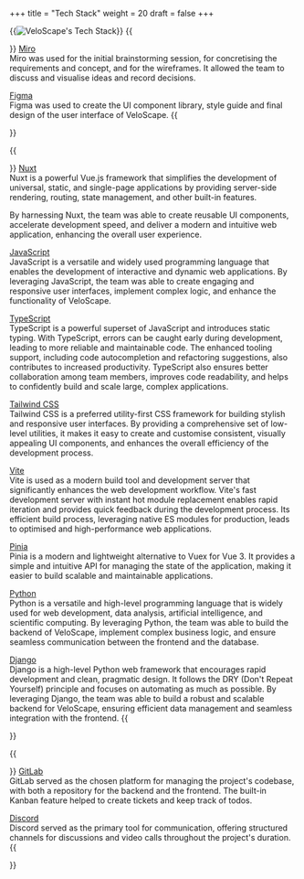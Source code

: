 +++
title = "Tech Stack"
weight = 20
draft = false
+++

{{<image src="techstack.jpeg" alt="VeloScape's Tech Stack">}}
{{<section title="Concept & Design">}}
[Miro](https://miro.com/)<br>
Miro was used for the initial brainstorming session, for concretising the requirements and concept, and for the wireframes. It allowed the team to discuss and visualise ideas and record decisions.

[Figma](https://figma.com/)<br>
Figma was used to create the UI component library, style guide and final design of the user interface of VeloScape.
{{</section>}}

{{<section title="Development">}}
[Nuxt](https://nuxt.com/)<br>
Nuxt is a powerful Vue.js framework that simplifies the development of universal, static, and single-page applications by providing server-side rendering, routing, state management, and other built-in features.

By harnessing Nuxt, the team was able to create reusable UI components, accelerate development speed, and deliver a modern and intuitive web application, enhancing the overall user experience.

[JavaScript](https://developer.mozilla.org/en-US/docs/Web/JavaScript)<br>
JavaScript is a versatile and widely used programming language that enables the development of interactive and dynamic web applications. By leveraging JavaScript, the team was able to create engaging and responsive user interfaces, implement complex logic, and enhance the functionality of VeloScape.

[TypeScript](https://typescriptlang.org)<br>
TypeScript is a powerful superset of JavaScript and introduces static typing. With TypeScript, errors can be caught early during development, leading to more reliable and maintainable code. The enhanced tooling support, including code autocompletion and refactoring suggestions, also contributes to increased productivity.
TypeScript also ensures better collaboration among team members, improves code readability, and helps to confidently build and scale large, complex applications.

[Tailwind CSS](https://tailwindcss.com)<br>
Tailwind CSS is a preferred utility-first CSS framework for building stylish and responsive user interfaces. By providing a comprehensive set of low-level utilities, it makes it easy to create and customise consistent, visually appealing UI components, and enhances the overall efficiency of the development process.

[Vite](https://vitejs.dev)<br>
Vite is used as a modern build tool and development server that significantly enhances the web development workflow. Vite's fast development server with instant hot module replacement enables rapid iteration and provides quick feedback during the development process. Its efficient build process, leveraging native ES modules for production, leads to optimised and high-performance web applications.

[Pinia](https://pinia.esm.dev)<br>
Pinia is a modern and lightweight alternative to Vuex for Vue 3. It provides a simple and intuitive API for managing the state of the application, making it easier to build scalable and maintainable applications.

[Python](https://python.org)<br>
Python is a versatile and high-level programming language that is widely used for web development, data analysis, artificial intelligence, and scientific computing. By leveraging Python, the team was able to build the backend of VeloScape, implement complex business logic, and ensure seamless communication between the frontend and the database.

[Django](https://djangoproject.com)<br>
Django is a high-level Python web framework that encourages rapid development and clean, pragmatic design. It follows the DRY (Don't Repeat Yourself) principle and focuses on automating as much as possible. By leveraging Django, the team was able to build a robust and scalable backend for VeloScape, ensuring efficient data management and seamless integration with the frontend.
{{</section>}}

{{<section title="Codebase & Communication">}}
[GitLab](https://gitlab.com)<br>
GitLab served as the chosen platform for managing the project's codebase, with both a repository for the backend and the frontend. The built-in Kanban feature helped to create tickets and keep track of todos.

[Discord](https://discord.com)<br>
Discord served as the primary tool for communication, offering structured channels for discussions and video calls throughout the project's duration.
{{</section>}}
